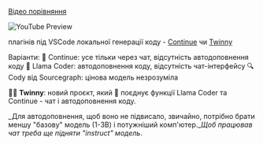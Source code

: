 <!--
date: 2024-03-25T17:46:13
-->

 [Відео порівняння](https://www.youtube.com/watch?v=f0TzppYWvUQ)

![YouTube Preview](https://img.youtube.com/vi/f0TzppYWvUQ/mqdefault.jpg)

 плагінів під VSCode локальної генерації коду -  [Continue](https://continue.dev/) чи  [Twinny](https://marketplace.visualstudio.com/items?itemName=rjmacarthy.twinny) 

Варіанти:
  🤖 Continue: усе тільки через чат, відсутність автодоповнення коду
  🦙 Llama Coder: автодоповнення коду, відсутність чат-інтерфейсу
  🔍 Cody від Sourcegraph: цінова модель незрозуміла

  👯‍♂️ **Twinny**: новий проєкт, який 🤝 поєднує функції Llama Coder та Continue - чат і автодоповнення коду.

_Для автодоповнення, щоб воно не підвисало, звичайно, потрібно брати меншу "базову" модель (1-3B) і потужніший комп'ютер.__Щоб працював чат треба ще підняти "instruct" модель_.